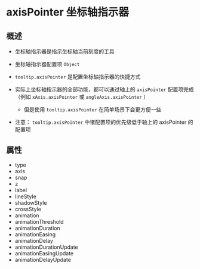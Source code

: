 # axisPointer 坐标轴指示器

## 概述

+ 坐标轴指示器是指示坐标轴当前刻度的工具
+ 坐标轴指示器配置项 `Object`

+ `tooltip.axisPointer` 是配置坐标轴指示器的快捷方式
+ 实际上坐标轴指示器的全部功能，都可以通过轴上的 `axisPointer` 配置项完成（例如 `xAxis.axisPointer` 或 `angleAxis.axisPointer` ）

  + 但是使用 `tooltip.axisPointer` 在简单场景下会更方便一些

+ 注意： `tooltip.axisPointer` 中诸配置项的优先级低于轴上的 axisPointer 的配置项

## 属性

+ type
+ axis
+ snap
+ z
+ label
+ lineStyle
+ shadowStyle
+ crossStyle
+ animation
+ animationThreshold
+ animationDuration
+ animationEasing
+ animationDelay
+ animationDurationUpdate
+ animationEasingUpdate
+ animationDelayUpdate


